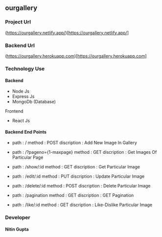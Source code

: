 ## ourgallery

### Project Url
  
  (https://ourgallery.netlify.app/)[https://ourgallery.netlify.app/]
  
 ### Backend Url
 
 (https://ourgallery.herokuapp.com)[https://ourgallery.herokuapp.com]

### Technology Use
  
  #### Backend
  
  * Node Js 
  * Express Js
  * MongoDb (Database)
  
  Frontend
  
  * React Js
  
  
#### Backend End Points

   * path : /  method : POST    discription : Add New Image In Gallery
   
   * path : /?pageno={1-maxpage}  method : GET    discription : Get Images Of Particular Page
   
   * path : /show/:id  method : GET    discription : Get Particular Image
   
   * path : /edit/:id  method : PUT    discription : Update Particular Image
   
   * path : /delete/:id  method : POST    discription : Delete Particular Image
   
   * path : /pagination  method : GET    discription : GET Pagination
   
   * path : /like/:id  method : GET    discription : Like-Dislike Particular Image
   
   
 ### Developer 
 
 #### Nitin Gupta
 
  

  
  
